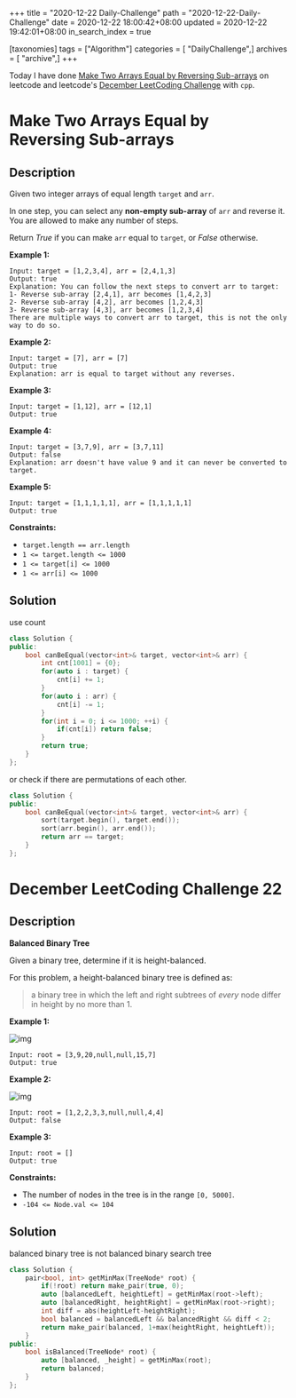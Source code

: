 +++
title = "2020-12-22 Daily-Challenge"
path = "2020-12-22-Daily-Challenge"
date = 2020-12-22 18:00:42+08:00
updated = 2020-12-22 19:42:01+08:00
in_search_index = true

[taxonomies]
tags = ["Algorithm"]
categories = [ "DailyChallenge",]
archives = [ "archive",]
+++

Today I have done [Make Two Arrays Equal by Reversing Sub-arrays](https://leetcode.com/problems/make-two-arrays-equal-by-reversing-sub-arrays/) on leetcode and leetcode's [December LeetCoding Challenge](https://leetcode.com/explore/challenge/card/december-leetcoding-challenge/572/week-4-december-22nd-december-28th/3577/) with `cpp`.

<!-- more -->

# Make Two Arrays Equal by Reversing Sub-arrays

## Description

Given two integer arrays of equal length `target` and `arr`.

In one step, you can select any **non-empty sub-array** of `arr` and reverse it. You are allowed to make any number of steps.

Return *True* if you can make `arr` equal to `target`, or *False* otherwise.

**Example 1:**

```
Input: target = [1,2,3,4], arr = [2,4,1,3]
Output: true
Explanation: You can follow the next steps to convert arr to target:
1- Reverse sub-array [2,4,1], arr becomes [1,4,2,3]
2- Reverse sub-array [4,2], arr becomes [1,2,4,3]
3- Reverse sub-array [4,3], arr becomes [1,2,3,4]
There are multiple ways to convert arr to target, this is not the only way to do so.
```

**Example 2:**

```
Input: target = [7], arr = [7]
Output: true
Explanation: arr is equal to target without any reverses.
```

**Example 3:**

```
Input: target = [1,12], arr = [12,1]
Output: true
```

**Example 4:**

```
Input: target = [3,7,9], arr = [3,7,11]
Output: false
Explanation: arr doesn't have value 9 and it can never be converted to target.
```

**Example 5:**

```
Input: target = [1,1,1,1,1], arr = [1,1,1,1,1]
Output: true
```

**Constraints:**

- `target.length == arr.length`
- `1 <= target.length <= 1000`
- `1 <= target[i] <= 1000`
- `1 <= arr[i] <= 1000`

## Solution

use count 

``` cpp
class Solution {
public:
    bool canBeEqual(vector<int>& target, vector<int>& arr) {
        int cnt[1001] = {0};
        for(auto i : target) {
            cnt[i] += 1;
        }
        for(auto i : arr) {
            cnt[i] -= 1;
        }
        for(int i = 0; i <= 1000; ++i) {
            if(cnt[i]) return false;
        }
        return true;
    }
};
```

or check if there are permutations of each other.

``` cpp
class Solution {
public:
    bool canBeEqual(vector<int>& target, vector<int>& arr) {
        sort(target.begin(), target.end());
        sort(arr.begin(), arr.end());
        return arr == target;
    }
};
```

# December LeetCoding Challenge 22

## Description

**Balanced Binary Tree**

Given a binary tree, determine if it is height-balanced.

For this problem, a height-balanced binary tree is defined as:

> a binary tree in which the left and right subtrees of *every* node differ in height by no more than 1.

**Example 1:**

![img](https://assets.leetcode.com/uploads/2020/10/06/balance_1.jpg)

```
Input: root = [3,9,20,null,null,15,7]
Output: true
```

**Example 2:**

![img](https://assets.leetcode.com/uploads/2020/10/06/balance_2.jpg)

```
Input: root = [1,2,2,3,3,null,null,4,4]
Output: false
```

**Example 3:**

```
Input: root = []
Output: true
```

**Constraints:**

- The number of nodes in the tree is in the range `[0, 5000]`.
- `-104 <= Node.val <= 104`

## Solution

balanced binary tree is not balanced binary search tree

``` cpp
class Solution {
    pair<bool, int> getMinMax(TreeNode* root) {
        if(!root) return make_pair(true, 0);
        auto [balancedLeft, heightLeft] = getMinMax(root->left);
        auto [balancedRight, heightRight] = getMinMax(root->right);
        int diff = abs(heightLeft-heightRight);
        bool balanced = balancedLeft && balancedRight && diff < 2;
        return make_pair(balanced, 1+max(heightRight, heightLeft));
    }
public:
    bool isBalanced(TreeNode* root) {
        auto [balanced, _height] = getMinMax(root);
        return balanced;
    }
};
```